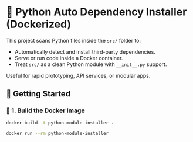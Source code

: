 # 🐳 Python Auto Dependency Installer (Dockerized)

This project scans Python files inside the `src/` folder to:

- Automatically detect and install third-party dependencies.
- Serve or run code inside a Docker container.
- Treat `src/` as a clean Python module with `__init__.py` support.

Useful for rapid prototyping, API services, or modular apps.

## 🚀 Getting Started

### 🔧 1. Build the Docker Image

```bash
docker build -t python-module-installer .

docker run --rm python-module-installer
```
<!--
## 🔒 Internal API Reference

Use this section to document endpoints for internal or backend APIs.

### 🟢 GET /status

Returns system status.

```bash
curl -X GET http://localhost:8000/status
